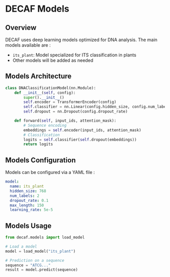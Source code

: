 # DECAF Models

## Overview

DECAF uses deep learning models optimized for DNA analysis. The main models available are :

- `its_plant`: Model specialized for ITS classification in plants
- Other models will be added as needed

## Models Architecture

```python
class DNAClassificationModel(nn.Module):
    def __init__(self, config):
        super().__init__()
        self.encoder = TransformerEncoder(config)
        self.classifier = nn.Linear(config.hidden_size, config.num_labels)
        self.dropout = nn.Dropout(config.dropout_rate)

    def forward(self, input_ids, attention_mask):
        # Sequence encoding
        embeddings = self.encoder(input_ids, attention_mask)
        # Classification
        logits = self.classifier(self.dropout(embeddings))
        return logits
```

## Models Configuration

Models can be configured via a YAML file :

```yaml
model:
  name: its_plant
  hidden_size: 768
  num_labels: 2
  dropout_rate: 0.1
  max_length: 150
  learning_rate: 5e-5
```

## Models Usage

```python
from decaf.models import load_model

# Load a model
model = load_model("its_plant")

# Prediction on a sequence
sequence = "ATCG..."
result = model.predict(sequence)
```